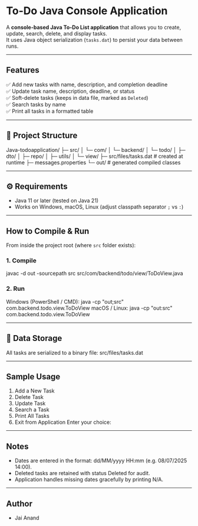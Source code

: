 # To-Do Java Console Application

A **console-based Java To-Do List application** that allows you to create, update, search, delete, and display tasks.  
It uses Java object serialization (`tasks.dat`) to persist your data between runs.

---

## Features

✅ Add new tasks with name, description, and completion deadline  
✅ Update task name, description, deadline, or status  
✅ Soft-delete tasks (keeps in data file, marked as `Deleted`)  
✅ Search tasks by name  
✅ Print all tasks in a formatted table

---

## 📂 Project Structure
Java-todoapplication/
├─ src/
│ └─ com/
│ └─ backend/
│ └─ todo/
│ ├─ dto/
│ ├─ repo/
│ ├─ utils/
│ └─ view/
├─ src/files/tasks.dat # created at runtime
├─ messages.properties
└─ out/ # generated compiled classes

---

## ⚙️ Requirements

- Java 11 or later (tested on Java 21)
- Works on Windows, macOS, Linux (adjust classpath separator `;` vs `:`)

---

## How to Compile & Run

From inside the project root (where `src` folder exists):

### 1️. Compile
javac -d out -sourcepath src src/com/backend/todo/view/ToDoView.java

### 2️. Run
Windows (PowerShell / CMD):
java -cp "out;src" com.backend.todo.view.ToDoView
macOS / Linux:
java -cp "out:src" com.backend.todo.view.ToDoView

---

## 💾 Data Storage
All tasks are serialized to a binary file:
src/files/tasks.dat

---

## Sample Usage
1. Add a New Task
2. Delete Task
3. Update Task
4. Search a Task
5. Print All Tasks
6. Exit from Application
Enter your choice:

---

## Notes
- Dates are entered in the format: dd/MM/yyyy HH:mm (e.g. 08/07/2025 14:00).
- Deleted tasks are retained with status Deleted for audit.
- Application handles missing dates gracefully by printing N/A.

---

## Author
- Jai Anand
